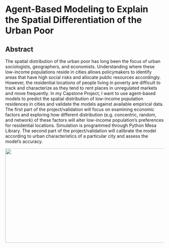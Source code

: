 # Agent-Based Modeling to Explain the Spatial Differentiation of the Urban Poor

## Abstract 
The spatial distribution of the urban poor has long been the focus of urban sociologists, geographers, and economists. Understanding where these low-income populations reside in cities allows policymakers to identify areas that have high social risks and allocate public resources accordingly. However, the residential locations of people living in poverty are difficult to track and characterize as they tend to rent places in unregulated markets and move frequently. In my Capstone Project, I want to use agent-based models to predict the spatial distribution of low-income population residences in cities and validate the models against available empirical data. The first part of the project/validation will focus on examining economic factors and exploring how different distribution (e.g. concentric, random, and network) of these factors will alter low-income population’s preferences for residential locations. Simulation is programmed through Python Mesa Library. The second part of the project/validation will calibrate the model according to urban characteristics of a particular city and assess the model’s accuracy. 

<p align="center">
  <img src="https://github.com/xiaofanliang/UrbanPoorSpatialDistribution/blob/master/img/model.png", width="600", height="300"/>
<p>
